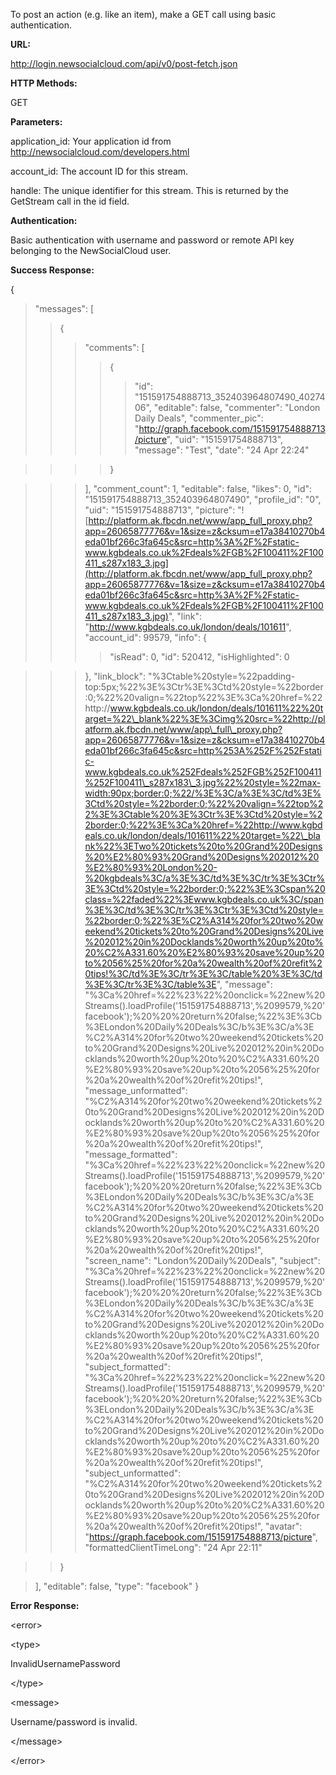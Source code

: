 To post an action (e.g. like an item), make a GET call using basic authentication.

**URL:**

http://login.newsocialcloud.com/api/v0/post-fetch.json

**HTTP Methods:**

GET

**Parameters:**

<p>application_id: Your application id from <a href='http://newsocialcloud.com/developers.html'>http://newsocialcloud.com/developers.html</a></p>
<p>account_id: The account ID for this stream.</p>
<p>handle: The unique identifier for this stream. This is returned by the GetStream call in the id field.</p>

**Authentication:**

Basic authentication with username and password or remote API key belonging to the NewSocialCloud user.

**Success Response:**

{
> "messages": [
> > {
> > > "comments": [
> > > > {
> > > > > "id": "151591754888713\_352403964807490\_4027406",
> > > > > "editable": false,
> > > > > "commenter": "London Daily Deals",
> > > > > "commenter\_pic": "http://graph.facebook.com/151591754888713/picture",
> > > > > "uid": "151591754888713",
> > > > > "message": "Test",
> > > > > "date": "24 Apr 22:24"

> > > > }

> > > ],
> > > "comment\_count": 1,
> > > "editable": false,
> > > "likes": 0,
> > > "id": "151591754888713\_352403964807490",
> > > "profile\_id": "0",
> > > "uid": "151591754888713",
> > > "picture": "![http://platform.ak.fbcdn.net/www/app_full_proxy.php?app=26065877776&v=1&size=z&cksum=e17a38410270b4eda01bf266c3fa645c&src=http%3A%2F%2Fstatic-www.kgbdeals.co.uk%2Fdeals%2FGB%2F100411%2F100411_s287x183_3.jpg](http://platform.ak.fbcdn.net/www/app_full_proxy.php?app=26065877776&v=1&size=z&cksum=e17a38410270b4eda01bf266c3fa645c&src=http%3A%2F%2Fstatic-www.kgbdeals.co.uk%2Fdeals%2FGB%2F100411%2F100411_s287x183_3.jpg)",
> > > "link": "http://www.kgbdeals.co.uk/london/deals/101611",
> > > "account\_id": 99579,
> > > "info": {
> > > > "isRead": 0,
> > > > "id": 520412,
> > > > "isHighlighted": 0

> > > },
> > > "link\_block": "%3Ctable%20style=%22padding-top:5px;%22%3E%3Ctr%3E%3Ctd%20style=%22border:0;%22%20valign=%22top%22%3E%3Ca%20href=%22http://www.kgbdeals.co.uk/london/deals/101611%22%20target=%22\_blank%22%3E%3Cimg%20src=%22http://platform.ak.fbcdn.net/www/app\_full\_proxy.php?app=26065877776&v=1&size=z&cksum=e17a38410270b4eda01bf266c3fa645c&src=http%253A%252F%252Fstatic-www.kgbdeals.co.uk%252Fdeals%252FGB%252F100411%252F100411\_s287x183\_3.jpg%22%20style=%22max-width:90px;border:0;%22/%3E%3C/a%3E%3C/td%3E%3Ctd%20style=%22border:0;%22%20valign=%22top%22%3E%3Ctable%20%3E%3Ctr%3E%3Ctd%20style=%22border:0;%22%3E%3Ca%20href=%22http://www.kgbdeals.co.uk/london/deals/101611%22%20target=%22\_blank%22%3ETwo%20tickets%20to%20Grand%20Designs%20%E2%80%93%20Grand%20Designs%202012%20%E2%80%93%20London%20-%20kgbdeals%3C/a%3E%3C/td%3E%3C/tr%3E%3Ctr%3E%3Ctd%20style=%22border:0;%22%3E%3Cspan%20class=%22faded%22%3Ewww.kgbdeals.co.uk%3C/span%3E%3C/td%3E%3C/tr%3E%3Ctr%3E%3Ctd%20style=%22border:0;%22%3E%C2%A314%20for%20two%20weekend%20tickets%20to%20Grand%20Designs%20Live%202012%20in%20Docklands%20worth%20up%20to%20%C2%A331.60%20%E2%80%93%20save%20up%20to%2056%25%20for%20a%20wealth%20of%20refit%20tips!%3C/td%3E%3C/tr%3E%3C/table%20%3E%3C/td%3E%3C/tr%3E%3C/table%3E",
> > > "message": "%3Ca%20href=%22%23%22%20onclick=%22new%20Streams().loadProfile('151591754888713',%2099579,%20'facebook');%20%20%20return%20false;%22%3E%3Cb%3ELondon%20Daily%20Deals%3C/b%3E%3C/a%3E %C2%A314%20for%20two%20weekend%20tickets%20to%20Grand%20Designs%20Live%202012%20in%20Docklands%20worth%20up%20to%20%C2%A331.60%20%E2%80%93%20save%20up%20to%2056%25%20for%20a%20wealth%20of%20refit%20tips!",
> > > "message\_unformatted": "%C2%A314%20for%20two%20weekend%20tickets%20to%20Grand%20Designs%20Live%202012%20in%20Docklands%20worth%20up%20to%20%C2%A331.60%20%E2%80%93%20save%20up%20to%2056%25%20for%20a%20wealth%20of%20refit%20tips!",
> > > "message\_formatted": "%3Ca%20href=%22%23%22%20onclick=%22new%20Streams().loadProfile('151591754888713',%2099579,%20'facebook');%20%20%20return%20false;%22%3E%3Cb%3ELondon%20Daily%20Deals%3C/b%3E%3C/a%3E %C2%A314%20for%20two%20weekend%20tickets%20to%20Grand%20Designs%20Live%202012%20in%20Docklands%20worth%20up%20to%20%C2%A331.60%20%E2%80%93%20save%20up%20to%2056%25%20for%20a%20wealth%20of%20refit%20tips!",
> > > "screen\_name": "London%20Daily%20Deals",
> > > "subject": "%3Ca%20href=%22%23%22%20onclick=%22new%20Streams().loadProfile('151591754888713',%2099579,%20'facebook');%20%20%20return%20false;%22%3E%3Cb%3ELondon%20Daily%20Deals%3C/b%3E%3C/a%3E %C2%A314%20for%20two%20weekend%20tickets%20to%20Grand%20Designs%20Live%202012%20in%20Docklands%20worth%20up%20to%20%C2%A331.60%20%E2%80%93%20save%20up%20to%2056%25%20for%20a%20wealth%20of%20refit%20tips!",
> > > "subject\_formatted": "%3Ca%20href=%22%23%22%20onclick=%22new%20Streams().loadProfile('151591754888713',%2099579,%20'facebook');%20%20%20return%20false;%22%3E%3Cb%3ELondon%20Daily%20Deals%3C/b%3E%3C/a%3E %C2%A314%20for%20two%20weekend%20tickets%20to%20Grand%20Designs%20Live%202012%20in%20Docklands%20worth%20up%20to%20%C2%A331.60%20%E2%80%93%20save%20up%20to%2056%25%20for%20a%20wealth%20of%20refit%20tips!",
> > > "subject\_unformatted": "%C2%A314%20for%20two%20weekend%20tickets%20to%20Grand%20Designs%20Live%202012%20in%20Docklands%20worth%20up%20to%20%C2%A331.60%20%E2%80%93%20save%20up%20to%2056%25%20for%20a%20wealth%20of%20refit%20tips!",
> > > "avatar": "https://graph.facebook.com/151591754888713/picture",
> > > "formattedClientTimeLong": "24 Apr 22:11"

> > }

> ],
> "editable": false,
> "type": "facebook"
}

**Error Response:**



&lt;error&gt;




&lt;type&gt;

InvalidUsernamePassword

&lt;/type&gt;




&lt;message&gt;

Username/password is invalid.

&lt;/message&gt;




&lt;/error&gt;

